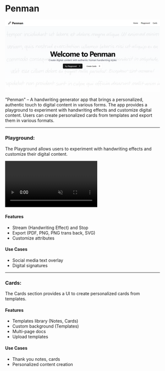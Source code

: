 # Penman

![Playground](./public/assets/home.png)

"Penman" – A handwriting generator app that brings a personalized, authentic touch to digital content in various forms. The app provides a playground to experiment with handwriting effects and customize digital content. Users can create personalized cards from templates and export them in various formats.

---

### Playground:
The Playground allows users to experiment with handwriting effects and customize their digital content.

<video src="./public/assets/demo.mp4" autoplay muted loop></video>

#### Features
- Stream (Handwriting Effect) and Stop
- Export (PDF, PNG, PNG trans back, SVG)
- Customize attributes

#### Use Cases
- Social media text overlay
- Digital signatures

---

### Cards:
The Cards section provides a UI to create personalized cards from templates.

#### Features
- Templates library (Notes, Cards)
- Custom background (Templates)
- Multi-page docs
- Upload templates

#### Use Cases
- Thank you notes, cards
- Personalized content creation
